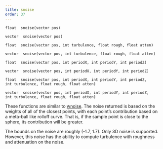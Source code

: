 ```yaml
---
title: snoise
order: 37
---
```

`float  snoise(vector pos)`

`vector  snoise(vector pos)`

`float  snoise(vector pos, int turbulence, float rough, float atten)`

`vector  snoise(vector pos, int turbulence, float rough, float atten)`

`float  snoise(vector pos, int periodX, int periodY, int periodZ)`

`vector  snoise(vector pos, int periodX, int periodY, int periodZ)`

`float  snoise(vector pos, int periodX, int periodY, int periodZ, int turbulence, float rough, float atten)`

`vector  snoise(vector pos, int periodX, int periodY, int periodZ, int turbulence, float rough, float atten)`

These functions are similar to [wnoise](wnoise.html "Generates Worley (cellular) noise."). The noise returned
is based on the weights of all of the closest points, with each point’s
contribution based on a meta-ball like rolloff curve. That is, if the
sample point is close to the sphere, its contribution will be greater.

The bounds on the noise are roughly (-1.7, 1.7). Only 3D noise is
supported. However, this noise has the ability to compute turbulence
with roughness and attenuation on the noise.
